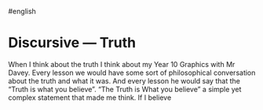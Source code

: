 #english 
# Discursive — Truth

When I think about the truth I think about my Year 10 Graphics with Mr Davey. Every lesson we would have some sort of philosophical conversation about the truth and what it was. And every lesson he would say that the “Truth is what you believe”. “The Truth is What you believe” a simple yet complex statement that made me think. If I believe